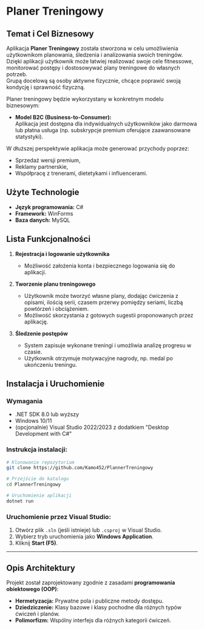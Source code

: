 
# Planer Treningowy

## Temat i Cel Biznesowy
Aplikacja **Planer Treningowy** została stworzona w celu umożliwienia użytkownikom planowania, śledzenia i analizowania swoich treningów.  
Dzięki aplikacji użytkownik może łatwiej realizować swoje cele fitnessowe, monitorować postępy i dostosowywać plany treningowe do własnych potrzeb.  
Grupą docelową są osoby aktywne fizycznie, chcące poprawić swoją kondycję i sprawność fizyczną.

Planer treningowy będzie wykorzystany w konkretnym modelu biznesowym:
- **Model B2C (Business-to-Consumer):**  
  Aplikacja jest dostępna dla indywidualnych użytkowników jako darmowa lub płatna usługa (np. subskrypcje premium oferujące zaawansowane statystyki).

W dłuższej perspektywie aplikacja może generować przychody poprzez:
- Sprzedaż wersji premium,
- Reklamy partnerskie,
- Współpracę z trenerami, dietetykami i influencerami.

## Użyte Technologie
- **Język programowania:** C#
- **Framework:** WinForms
- **Baza danych:** MySQL

## Lista Funkcjonalności
1. **Rejestracja i logowanie użytkownika**  
   - Możliwość założenia konta i bezpiecznego logowania się do aplikacji.

2. **Tworzenie planu treningowego**  
   - Użytkownik może tworzyć własne plany, dodając ćwiczenia z opisami, ilością serii, czasem przerwy pomiędzy seriami, liczbą powtórzeń i obciążeniem.
   - Możliwość skorzystania z gotowych sugestii proponowanych przez aplikację.

3. **Śledzenie postępów**  
   - System zapisuje wykonane treningi i umożliwia analizę progresu w czasie.
   - Użytkownik otrzymuje motywacyjne nagrody, np. medal po ukończeniu treningu.

## Instalacja i Uruchomienie

### Wymagania
- .NET SDK 8.0 lub wyższy
- Windows 10/11
- (opcjonalnie) Visual Studio 2022/2023 z dodatkiem "Desktop Development with C#"

### Instrukcja instalacji:
```bash
# Klonowanie repozytorium
git clone https://github.com/Kamo452/PlannerTreningowy

# Przejście do katalogu
cd PlannerTreningowy

# Uruchomienie aplikacji
dotnet run
```

### Uruchomienie przez Visual Studio:
1. Otwórz plik `.sln` (jeśli istnieje) lub `.csproj` w Visual Studio.
2. Wybierz tryb uruchomienia jako **Windows Application**.
3. Kliknij **Start (F5)**.

---

## Opis Architektury
Projekt został zaprojektowany zgodnie z zasadami **programowania obiektowego (OOP)**:

- **Hermetyzacja:** Prywatne pola i publiczne metody dostępu.
- **Dziedziczenie:** Klasy bazowe i klasy pochodne dla różnych typów ćwiczeń i planów.
- **Polimorfizm:** Wspólny interfejs dla różnych kategorii ćwiczeń.


